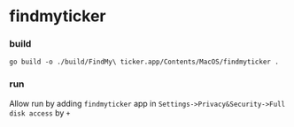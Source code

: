 # findmyticker

### build

```go build -o ./build/FindMy\ ticker.app/Contents/MacOS/findmyticker .```


### run

Allow run by adding `findmyticker` app in `Settings->Privacy&Security->Full disk access` by `+`
